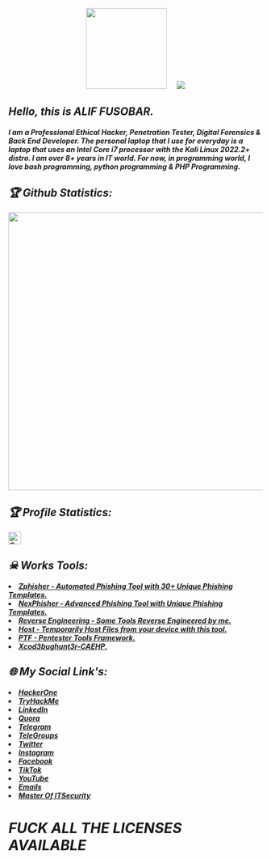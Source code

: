 <!-- Github README -->
<p align="center"><a href="https://github.com/Xcod3bughunt3r">
<img height="160" src="https://github-readme-stats.vercel.app/api?username=Xcod3bughunt3r&show_icons=true&include_all_commits=true&theme=react&cache_seconds=3200&hide_border=true" /></a>
&nbsp;&nbsp;&nbsp;
<a href="https://github.com/Xcod3bughunt3r"><img src="https://github-readme-stats.vercel.app/api/top-langs/?username=Xcod3bughunt3r&layout=compact&theme=react&hide_border=true" />
</a></p>

<h2><b><i>Hello, this is ALIF FUSOBAR.</i></b></h2>
<h4><b><i>I am a Professional Ethical Hacker, Penetration Tester, Digital Forensics & Back End Developer. The personal laptop that I use for everyday is a laptop that uses an Intel Core i7 processor with the Kali Linux 2022.2+ distro. I am over 8+ years in IT world.  For now, in programming world, I love bash programming, python programming & PHP Programming.</i><b></h4>

<h2><b><i>🏆 Github Statistics:</i></b></h2>
<a href="https://github.com/Xcod3bughunt3r"><img width=550 src="https://github-profile-trophy.vercel.app/?username=Xcod3bughunt3r&theme=dracula&no-frame=true&title=Followers,Stars,Commit,Repository,Issues"/></a>
<h2><b><i>🏆 Profile Statistics:</i></b></h2>
<a href="https://github.com/Xcod3bughunt3r"><img height="25" title="Counter" src="https://komarev.com/ghpvc/?username=Xcod3bughunt3r&color=blueviolet&style=flat-square"></a>

<h2><b><i>☠ Works Tools:</i></b></h2>
<h5><li><i><a href="https://github.com/htr-tech/zphisher">Zphisher - Automated Phishing Tool with 30+ Unique Phishing Templates.</a>
<li> <a href="https://github.com/htr-tech/nexphisher">NexPhisher - Advanced Phishing Tool with Unique Phishing Templates.</a>
<li> <a href="https://github.com/hax0rtahm1d/Reverse-Engineering">Reverse Engineering - Some Tools Reverse Engineered by me.</a>
<li> <a href="https://github.com/htr-tech/host">Host - Temporarily Host Files from your device with this tool.</a>
<li> <a href="https://github.com/Xcod3bughunt3r/PentesterToolsFramework/blob/a3c00f134691cd721f68775f21f10547e9db8994/README.md">PTF - Pentester Tools Framework.</a>
<li> <a href="https://github.com/Xcod3bughunt3r/Xcod3bughunt3r-CAEHP/blob/main/README.md">Xcod3bughunt3r-CAEHP.</a></i><h5>

<h2><b><i>🌐 My Social Link's:</i></b></h2>
<h5><li><i><a href="https://hackerone.com/xcod3bughunt3r">HackerOne</a></li>
<li><a href="https://tryhackme.com/p/Xcod3bughunt3r">TryHackMe</a></li>
<li><a href="https://www.linkedin.com/in/xcod3bughunt3r">LinkedIn</a></li>
<li><a href="https://id.quora.com/profile/ALIF-FUSOBAR?ch=10&oid=1837835981&share=f20a095b&srid=hk8GQ9&target_type=user">Quora</a></li>
<li><a href="https://t.me/xcod3bughunt3r">Telegram</a></li>
<li><a href="https://t.me/itpeopleindonesia">TeleGroups</a></li>
<li><a href="https://mobile.twitter.com/Xcod3bughunt3r">Twitter</a></li>
<li><a href="https://www.instagram.com/xcod3bughunt3r">Instagram</a></li>
<li><a href="https://www.facebook.com/profile.php?id=100082527189835">Facebook</a></li>
<li><a href="https://tiktok.com/xcod3bughunt3r">TikTok</a></li>
<li><a href="https://www.youtube.com/channel/UCDRFcjutewkhAioAuqTB5wg">YouTube</a></li>
<li><a href="master@itsecurity.id">Emails</a></li>
<li><a href="https://itsecurity.id">Master Of ITSecurity</a></li></i></h5>

<h1><i>FUCK ALL THE LICENSES AVAILABLE</i></h1>

